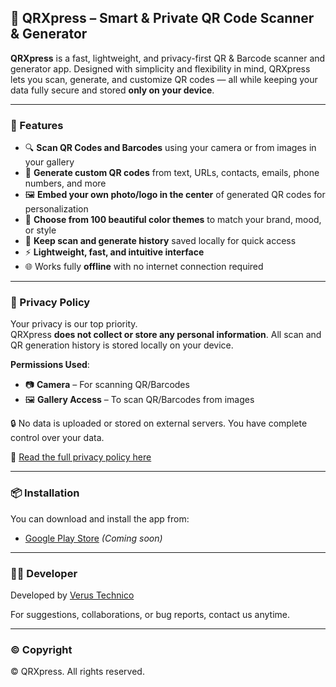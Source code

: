 ## 📱 QRXpress – Smart & Private QR Code Scanner & Generator

**QRXpress** is a fast, lightweight, and privacy-first QR & Barcode scanner and generator app. Designed with simplicity and flexibility in mind, QRXpress lets you scan, generate, and customize QR codes — all while keeping your data fully secure and stored **only on your device**.

---

### 🚀 Features

- 🔍 **Scan QR Codes and Barcodes** using your camera or from images in your gallery  
- 🎨 **Generate custom QR codes** from text, URLs, contacts, emails, phone numbers, and more  
- 🖼️ **Embed your own photo/logo in the center** of generated QR codes for personalization  
- 🌈 **Choose from 100 beautiful color themes** to match your brand, mood, or style  
- 📂 **Keep scan and generate history** saved locally for quick access  
- ⚡ **Lightweight, fast, and intuitive interface**  
- 🌐 Works fully **offline** with no internet connection required

---

### 🔐 Privacy Policy

Your privacy is our top priority.  
QRXpress **does not collect or store any personal information**. All scan and QR generation history is stored locally on your device.

**Permissions Used**:
- 📷 **Camera** – For scanning QR/Barcodes
- 🖼️ **Gallery Access** – To scan QR/Barcodes from images

🔒 No data is uploaded or stored on external servers. You have complete control over your data.

🔗 [Read the full privacy policy here](https://verustechnico.github.io/QRXpress-Scanner-Generator/)

---

### 📦 Installation

You can download and install the app from:

- [Google Play Store](#) *(Coming soon)*  

---

### 👨‍💻 Developer

Developed by [Verus Technico](mailto:verustechnico@gmail.com)

For suggestions, collaborations, or bug reports, contact us anytime.

---

### © Copyright

  &copy; QRXpress. All rights reserved.
